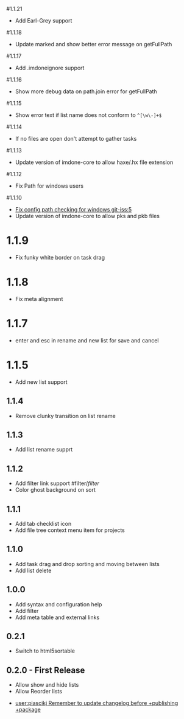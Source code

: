 #1.1.21
* Add Earl-Grey support

#1.1.18
* Update marked and show better error message on getFullPath

#1.1.17
* Add .imdoneignore support

#1.1.16
* Show more debug data on path.join error for getFullPath

#1.1.15
* Show error text if list name does not conform to `^[\w\-]+$`

#1.1.14
* If no files are open don't attempt to gather tasks

#1.1.13
* Update version of imdone-core to allow haxe/.hx file extension

#1.1.12
* Fix Path for windows users

#1.1.10
* [Fix config path checking for windows git-iss:5](#DONE:10)
* Update version of imdone-core to allow pks and pkb files

# 1.1.9
* Fix funky white border on task drag

# 1.1.8
* Fix meta alignment

# 1.1.7
* enter and esc in rename and new list for save and cancel

# 1.1.5
* Add new list support

## 1.1.4
* Remove clunky transition on list rename

## 1.1.3
* Add list rename supprt

## 1.1.2
* Add filter link support #filter/*filter*
* Color ghost background on sort

## 1.1.1
* Add tab checklist icon
* Add file tree context menu item for projects

## 1.1.0
* Add task drag and drop sorting and moving between lists
* Add list delete

## 1.0.0
* Add syntax and configuration help
* Add filter
* Add meta table and external links

## 0.2.1
* Switch to html5sortable

## 0.2.0 - First Release
* Allow show and hide lists
* Allow Reorder lists

- [user:piascikj Remember to update changelog before +publishing +package](#DOING:10)
